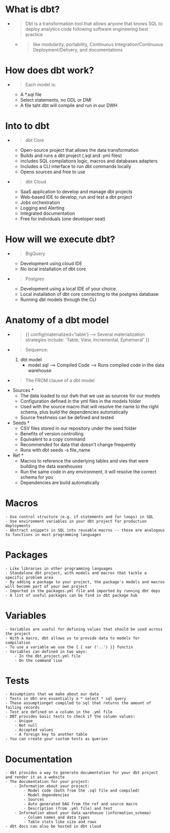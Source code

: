 # What is dbt?
- > Dbt is a transformation tool that allows anyone that knows SQL to deploy analytics code following software engineering best practice 
    - > like modularity, portability, Continuous Integration/Continuous Deployment/Delivery, and documentations 

# How does dbt work? 
- > Each model is:
    - A *.sql file
    - Select statements, no DDL or DMl
    - A file taht dbt will compile and run in our DWH 

# Into to dbt
- > dbt Core
    - Open-source project that allows the data transformation
    - Builds and runs a dbt project (.sql and .yml files) 
    - includes SQL compilations logic, macros and databases adapters
    - Includes a CLI interface to run dbt commands locally 
    - Opens sources and free to use 

- > dbt Cloud
    - SaaS application to develop and manage dbt projects
    - Web-based IDE to develop, run and test a dbt project 
    - Jobs orchestration
    - Logging and Alerting 
    - Integrated documentation
    - Free for individuals (one developer seat) 

# How will we execute dbt?
- > BigQuery
    - Development using cloud IDE
    - No local installation of dbt core

- > Postgres
    - Development using a local IDE of your choice.
    - Local installation of dbt core connecting to the postgres database
    - Running dbt models through the CLI


# Anatomy of a dbt model
- > {{
        config(materialized='table') --> Several materialization strategies include: 'Table, View, Incremental, Ephemeral' 
    }}

- > Sequence:
    1) dbt model
        - model.sql 
            --> Compiled Code
                --> Runs compiled code in the data warehouse   

- > The FROM clause of a dbt model
* Sources * 
    - The data loaded to our dwh that we use as sources for our models
    - Configuration defined in the yml files in the models folder 
    - Used with the source macro that will resolve the name to the right schema, plus build the dependencies automatically
    - Source freshness can be defined and tested
* Seeds *
    - CSV files stored in our repository under the seed folder
    - Benefits of version controlling 
    - Equivalent to a copy command 
    - Recommended for data that doesn't change frequently
    - Runs with dbt seeds -s file_name 
* Ref *
    - Macros to reference the underlying tables and vies that were building the data warehouses
    - Run the same code in any environment, it will resolve the correct schema for you
    - Dependencies are build automatically 

# Macros 
    - Use control structure (e.g. if statements and for loops) in SQL
    - Use environment variables in your dbt project for production deployments
    - Abstract snippets in SQL into reusable macros -- these are analogous to functions in most programming languages

# Packages
    - Like libraries in other programming languages
    - Standalone dbt project, with models and macros that tackle a specific problem area
    - By adding a package to your project, the package's models and macros will become part of your own project
    - Imported in the packages.yml file and imported by running dbt deps
    - A list of useful packages can be find in dbt package hub

# Variables
    - Variables are useful for defining values that should be used across the project
    - With a macro, dbt allows us to provide data to models for compilation
    - To use a variable we use the { { var ('..') }} functin
    - Variables can defined in two ways:
        - In the dbt_project.yml file 
        - On the command line 

# Tests
    - Assumptions that we make about our data 
    - Tests in dbt are essentially a * select * sql query
    - These assumptionget compiled to sql that returns the amount of failing records
    - Test are defined on a column in the .yml file 
    - DBT provides basic tests to check if the column values:
        - Unique 
        - Not null
        - Accepted values
        - A foreign key to another table
    - You can create your custom tests as queries 

# Documentation
    - dbt provides a way to generate documentation for your dbt project and render it as a website
    - The documentation for your project:
        - Information about your project:
            - Model code (both from the .sql file and compiled)
            - Model dependencies
            - Sources
            - Auto generated DAG from the ref and source macro
            - Description (from .yml file) and test
        - Information about your data warehouse (information_schema)
            - Column names and data types
            - Table stats like size and rows
    - dbt docs can also be hosted in dbt cloud


    